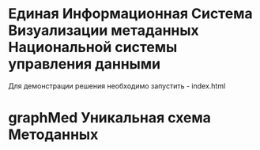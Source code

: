 # Единая Информационная  Система Визуализации метаданных Национальной системы управления данными
Для демонстрации решения необходимо запустить - index.html
# graphMed Уникальная схема Методанных
